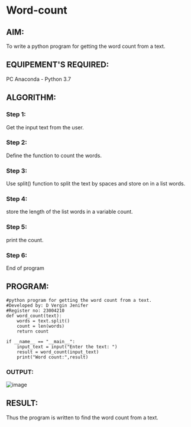 # Word-count
## AIM:
To write a python program for getting the word count from a text.
## EQUIPEMENT'S REQUIRED: 
PC
Anaconda - Python 3.7
## ALGORITHM: 
### Step 1:
Get the input text from the user.
### Step 2: 
Define the function to count the words.
### Step 3: 
Use split() function to split the text by spaces and store on in a list words.
### Step 4:  
store the length of the list words in a variable count.
### Step 5: 
print the count.
### Step 6: 
End of program
## PROGRAM:
```
#python program for getting the word count from a text.
#Developed by: D Vergin Jenifer
#Register no: 23004210
def word_count(text):
    words = text.split()
    count = len(words)
    return count

if __name__ == "__main__":
    input_text = input("Enter the text: ")
    result = word_count(input_text)
    print("Word count:",result)
```
### OUTPUT:

![image](https://github.com/VerginJenifer/Word-count/assets/136251012/2aa1290d-0a09-4a96-9921-b9a8880b9743)


## RESULT:
Thus the program is written to find the word count from a text.
